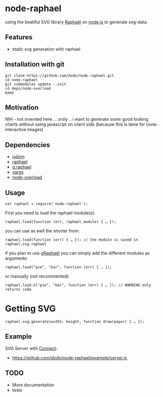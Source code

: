 # node-raphael

using the beatiful SVG library [Raphaël](http://raphaeljs.com) on [node.js](http://nodejs.org/) to generate svg-data.

## Features

* static svg generation with raphael

## Installation with git

    git clone https://github.com/dodo/node-raphael.git
    cd node-raphael
    git submodules update --init
    cd deps/node-overload
    make

## Motivation

NIH - not invented here ...
srsly .. i want to generate some good looking charts without using javascript on client side (because this is lame for none-interactive images)

## Dependencies

* [jsdom](https://github.com/tmpvar/jsdom)
* [raphael](https://github.com/DmitryBaranovskiy/raphael)
* [g.raphael](https://github.com/DmitryBaranovskiy/g.raphael)
* [vargs](https://github.com/cloudhead/vargs)
* [node-overload](https://github.com/bmeck/node-overload)

## Usage

    var raphael = require('node-raphael');

First you need to load the raphael module(s):

    raphael.load(function (err, raphael_module) { … });

you can use as well the shorter from:

    raphael.load(function (err) { … }); // the module is saved in raphael.svg.raphael

if you plan to use [gRaphaël](http://g.raphaeljs.com) you can simply add the different modules as arguments:

    raphael.load("pie", "bar", function (err) { … });

or manually (not recommented):

    raphael.load.G("pie", "bar", function (err) { … }); // WARNING only returns code

# Getting SVG

    raphael.svg.generate(width, height, function draw(paper) { … });

## Example

SVG Server with [Connect](https://github.com/senchalabs/connect.git):

 * https://github.com/dodo/node-raphael/example/server.js

## TODO

* More documentation
* tests
